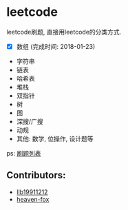 # leetcode
leetcode刷题, 直接用leetcode的分类方式.

- [x] 数组 (完成时间: 2018-01-23)
-  字符串
-  链表
-  哈希表
-  堆栈
-  双指针
-  树
-  图
-  深搜/广搜
-  动规
-  其他: 数学, 位操作, 设计题等

ps: [刷题列表](ProblemsList.md)

## Contributors: 

-  [llb19911212](https://github.com/llb19911212)
-  [heaven-fox](https://github.com/heaven-fox)
